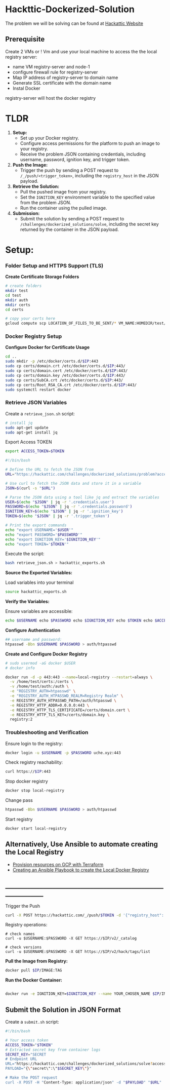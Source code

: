 # Hackttic-Dockerized-Solution

The problem we will be solving can be found at [Hackattic Website](https://hackattic.com/challenges/dockerized_solutions)


## Prerequisite
Create 2 VMs or ! Vm and use your local machine to access the the local registry server:
- name VM registry-server and node-1
- configure firewall rule for registry-server
- Map IP address of registry-server to domain name
- Generate SSL certificate with the domain name
-  Instal Docker

registry-server will host the docker registry

# TLDR

1. **Setup:**
    - Set up your Docker registry.
    - Configure access permissions for the platform to push an image to your registry.
    - Receive the problem JSON containing credentials, including username, password, ignition key, and trigger token.
3. **Push the Image:**
    - Trigger the push by sending a POST request to `/_/push/<trigger_token>`, including the `registry_host` in the JSON payload.
4. **Retrieve the Solution:**
    - Pull the pushed image from your registry.
    - Set the `IGNITION_KEY` environment variable to the specified value from the problem JSON.
    - Run the container using the pulled image.
5. **Submission:**
    - Submit the solution by sending a POST request to `/challenges/dockerized_solutions/solve`, including the secret key returned by the container in the JSON payload.

# **Setup:** 

### Folder Setup and HTTPS Support (TLS)

**Create Certificate Storage Folders**

```bash
# create folders
mkdir test
cd test
mkdir auth
mkdir certs
cd certs

# copy your certs here
gcloud compute scp LOCATION_OF_FILES_TO_BE_SENT/* VM_NAME:HOMEDIR/test/certs/ --zone=$ZONE
```

### Docker Registry Setup

**Configure Docker for Certificate Usage**
```bash
cd ..
sudo mkdir -p /etc/docker/certs.d/$IP:443
sudo cp certs/domain.crt /etc/docker/certs.d/$IP:443/
sudo cp certs/domain.cert /etc/docker/certs.d/$IP:443/
sudo cp certs/domain.key /etc/docker/certs.d/$IP:443/
sudo cp certs/SubCA.crt /etc/docker/certs.d/$IP:443/
sudo cp certs/Root_RSA_CA.crt /etc/docker/certs.d/$IP:443/
sudo systemctl restart docker
```

### Retrieve JSON Variables
Create a `retrieve_json.sh` script:

```bash
# install jq
sudo apt-get update
sudo apt-get install jq
```

Export Access TOKEN
```bash
export ACCESS_TOKEN=$TOKEN 
```

```bash
#!/bin/bash

# Define the URL to fetch the JSON from
URL="https://hackattic.com/challenges/dockerized_solutions/problem?access_token=$TOKEN"

# Use curl to fetch the JSON data and store it in a variable
JSON=$(curl -s "$URL")

# Parse the JSON data using a tool like jq and extract the variables
USER=$(echo "$JSON" | jq -r '.credentials.user')
PASSWORD=$(echo "$JSON" | jq -r '.credentials.password')
IGNITION_KEY=$(echo "$JSON" | jq -r '.ignition_key')
TOKEN=$(echo "$JSON" | jq -r '.trigger_token')

# Print the export commands
echo "export USERNAME='$USER'"
echo "export PASSWORD='$PASSWORD'"
echo "export IGNITION_KEY='$IGNITION_KEY'"
echo "export TOKEN='$TOKEN'"

```

Execute the script:

```bash
bash retrieve_json.sh > hackattic_exports.sh
```

**Source the Exported Variables:**

Load variables into your terminal

```bash
source hackattic_exports.sh
```

**Verify the Variables:**

Ensure variables are accessible:

```bash
echo $USERNAME echo $PASSWORD echo $IGNITION_KEY echo $TOKEN echo $ACCESS_TOKEN
```

 **Configure Authentication**
```bash
## username and password:
htpasswd -Bbn $USERNAME $PASSWORD > auth/htpasswd
```

**Create and Configure Docker Registry**
```bash
# sudo usermod -aG docker $USER
# docker info

docker run -d -p 443:443 --name=local-registry --restart=always \
  -v /home/test/certs:/certs \
  -v /home/test/auth:/auth \
  -e "REGISTRY_AUTH=htpasswd" \
  -e "REGISTRY_AUTH_HTPASSWD_REALM=Registry Realm" \
  -e REGISTRY_AUTH_HTPASSWD_PATH=/auth/htpasswd \
  -e REGISTRY_HTTP_ADDR=0.0.0.0:443 \
  -e REGISTRY_HTTP_TLS_CERTIFICATE=/certs/domain.cert \
  -e REGISTRY_HTTP_TLS_KEY=/certs/domain.key \
  registry:2
```


### Troubleshooting and Verification

Ensure login to the registry:

```bash
docker login -u $USERNAME -p $PASSWORD uche.xyz:443
```

Check registry reachability:

```bash
curl https://$IP:443

```

Stop docker registry
```bash
docker stop local-registry
```

Change pass
```bash
htpasswd -Bbn $USERNAME $PASSWORD > auth/htpasswd
```

Start registry
```bash
docker start local-registry
```

## Alternatively, Use Ansible to automate creating the Local Registry
  - [Provision resources on GCP with Terraform](terraform)
  - [Creating an Ansible Playbook to create the Local Docker Registry](ansible)

## ______________________________________________________________

Trigger the Push
```bash
curl -X POST https://hackattic.com/_/push/$TOKEN -d '{"registry_host": "$IP"}'

```

Registry operations:

```docker
# check names
curl -u $USERNAME:$PASSWORD -X GET https://$IP/v2/_catalog

# check versions
curl -u $USERNAME:$PASSWORD -X GET https://$IP/v2/hack/tags/list
```

**Pull the Image from Registry:**
```bash
docker pull $IP/IMAGE:TAG
```

**Run the Docker Container:**

```bash

docker run -e IGNITION_KEY=$IGNITION_KEY --name YOUR_CHOSEN_NAME $IP/IMAGE:TAG


```

## Submit the Solution in JSON Format

Create a `submit.sh` script:

```bash
#!/bin/bash

# Your access token
ACCESS_TOKEN="$TOKEN"
# Extracted secret key from container logs
SECRET_KEY="SECRET
# Endpoint URL
URL="https://hackattic.com/challenges/dockerized_solutions/solve?access_token=$ACCESS_TOKEN"
PAYLOAD="{\"secret\":\"$SECRET_KEY\"}"

# Make the POST request
curl -X POST -H "Content-Type: application/json" -d "$PAYLOAD" "$URL"

```
